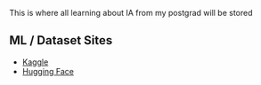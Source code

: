 This is where all learning about IA from my postgrad will be stored

## ML / Dataset Sites

- [Kaggle](https://www.kaggle.com/)
- [Hugging Face](https://huggingface.co/)